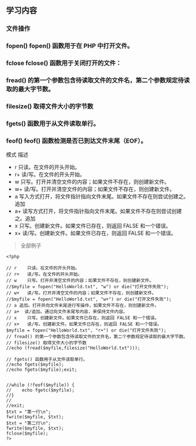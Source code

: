## 学习内容

### 文件操作
### fopen() fopen() 函数用于在 PHP 中打开文件。
### fclose fclose() 函数用于关闭打开的文件：
### fread() 的第一个参数包含待读取文件的文件名，第二个参数规定待读取的最大字节数。
### filesize() 取得文件大小的字节数
### fgets() 函数用于从文件读取单行。
### feof() feof() 函数检测是否已到达文件末尾（EOF）。 
模式	描述
* r	只读。在文件的开头开始。 
* r+	读/写。在文件的开头开始。
* w	只写。打开并清空文件的内容；如果文件不存在，则创建新文件。
* w+	读/写。打开并清空文件的内容；如果文件不存在，则创建新文件。
* a	   写入方式打开，将文件指针指向文件末尾。如果文件不存在则尝试创建之。 追加
* a+	读写方式打开，将文件指针指向文件末尾。如果文件不存在则尝试创建之。追加
* x	只写。创建新文件。如果文件已存在，则返回 FALSE 和一个错误。
* x+	读/写。创建新文件。如果文件已存在，则返回 FALSE 和一个错误。


> 全部例子
``` 
<?php

// r	只读。在文件的开头开始。
// r+	读/写。在文件的开头开始。
// w	只写。打开并清空文件的内容；如果文件不存在，则创建新文件。
//$myfile = fopen("HelloWorld.txt", "w") or die("打开文件失败");
// w+	读/写。打开并清空文件的内容；如果文件不存在，则创建新文件。
//$myfile = fopen("HelloWorld.txt", "w+") or die("打开文件失败");
// a 追加。打开并向文件末尾进行写操作，如果文件不存在，则创建新文件。
// a+  读/追加。通过向文件末尾写内容，来保持文件内容。
// x	只写。创建新文件。如果文件已存在，则返回 FALSE 和一个错误。
// x+	读/写。创建新文件。如果文件已存在，则返回 FALSE 和一个错误。
$myfile = fopen("HelloWorld.txt", "r+") or die("打开文件失败");
// fread() 的第一个参数包含待读取文件的文件名，第二个参数规定待读取的最大字节数。
// filesize() 取得文件大小的字节数
//echo (fread($myfile,filesize("HelloWorld.txt")));

// fgets() 函数用于从文件读取单行。
//echo fgets($myfile);
//echo fgets($myfile);exit;


//while (!feof($myfile)) {
//    echo fgetc($myfile);
//}
//
//exit;
$txt = "第一行\n";
fwrite($myfile, $txt);
$txt = "第二行\n";
fwrite($myfile, $txt);
fclose($myfile);
?>


```


